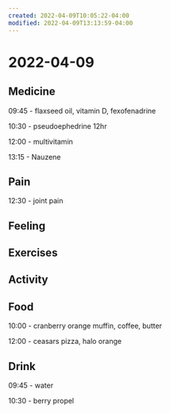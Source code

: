 ```yaml
---
created: 2022-04-09T10:05:22-04:00
modified: 2022-04-09T13:13:59-04:00
---
```


# 2022-04-09

## Medicine

09:45 - flaxseed oil, vitamin D, fexofenadrine

10:30 - pseudoephedrine 12hr

12:00 - multivitamin

13:15 - Nauzene


## Pain

12:30 - joint pain


## Feeling


## Exercises


## Activity


## Food

10:00 - cranberry orange muffin, coffee, butter

12:00 - ceasars pizza, halo orange


## Drink

09:45 - water

10:30 - berry propel
